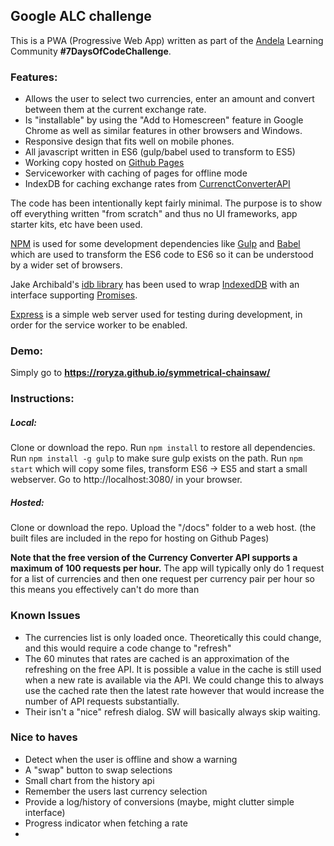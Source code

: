 ## Google ALC challenge

This is a PWA (Progressive Web App) written as part of the [Andela](https://andela.com/) Learning Community **#7DaysOfCodeChallenge**.

### Features:
- Allows the user to select two currencies, enter an amount and convert between them at the current exchange rate.
- Is "installable" by using the "Add to Homescreen" feature in Google Chrome as well as similar features in other browsers and Windows.
- Responsive design that fits well on mobile phones.
- All javascript written in ES6 (gulp/babel used to transform to ES5)
- Working copy hosted on [Github Pages](https://roryza.github.io/symmetrical-chainsaw/)
- Serviceworker with caching of pages for offline mode
- IndexDB for caching exchange rates from [CurrenctConverterAPI](https://free.currencyconverterapi.com/)

The code has been intentionally kept fairly minimal. The purpose is to show off everything written "from scratch" and thus no UI frameworks, app starter kits, etc have been used.

[NPM](https://www.npmjs.com/) is used for some development dependencies like [Gulp](https://gulpjs.com/) and [Babel](https://babeljs.io/) which are used to transform the ES6 code to ES6 so it can be understood by a wider set of browsers.

Jake Archibald's [idb library](https://github.com/jakearchibald/idb) has been used to wrap [IndexedDB](https://developer.mozilla.org/en-US/docs/Web/API/IndexedDB_API) with an interface supporting [Promises](https://developer.mozilla.org/en-US/docs/Web/JavaScript/Reference/Global_Objects/Promise).

[Express](https://expressjs.com/) is a simple web server used for testing during development, in order for the service worker to be enabled.

### Demo:
Simply go to **https://roryza.github.io/symmetrical-chainsaw/**

### Instructions:
##### Local:
Clone or download the repo.
Run `npm install` to restore all dependencies.
Run `npm install -g gulp` to make sure gulp exists on the path.
Run `npm start` which will copy some files, transform ES6 -> ES5 and start a small webserver.
Go to http://localhost:3080/ in your browser.

##### Hosted: 
Clone or download the repo.
Upload the "/docs" folder to a web host. (the built files are included in the repo for hosting on Github Pages)

**Note that the free version of the Currency Converter API supports a maximum of 100 requests per hour.** The app will typically only do 1 request for a list of currencies and then one request per currency pair per hour so this means you effectively can't do more than


### Known Issues
- The currencies list is only loaded once. Theoretically this could change, and this would require a code change to "refresh"
- The 60 minutes that rates are cached is an approximation of the refreshing on the free API. It is possible a value in the cache is still used when a new rate is available via the API. We could change this to always use the cached rate then the latest rate however that would increase the number of API requests substantially.
- Their isn't a "nice" refresh dialog. SW will basically always skip waiting.

### Nice to haves
- Detect when the user is offline and show a warning
- A "swap" button to swap selections
- Small chart from the history api
- Remember the users last currency selection
- Provide a log/history of conversions (maybe, might clutter simple interface)
- Progress indicator when fetching a rate
- 